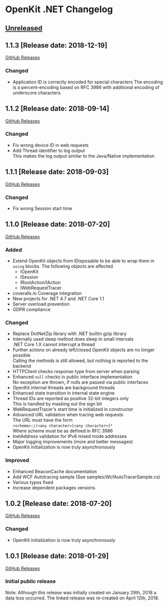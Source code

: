 # OpenKit .NET Changelog

## [Unreleased](https://github.com/Dynatrace/openkit-dotnet/compare/v1.1.3...release/1.1)

## 1.1.3 [Release date: 2018-12-19]
[GitHub Releases](https://github.com/Dynatrace/openkit-dotnet/releases/tag/v1.1.3)

### Changed
- Application ID is correctly encoded for special characters
  The encoding is a percent-encoding based on RFC 3986 with additional encoding of underscore characters.

## 1.1.2 [Release date: 2018-09-14]
[GitHub Releases](https://github.com/Dynatrace/openkit-dotnet/releases/tag/v1.1.2)

### Changed
- Fix wrong device ID in web requests
- Add Thread identifier to log output  
  This makes the log output similar to the Java/Native implementation

## 1.1.1 [Release date: 2018-09-03]
[GitHub Releases](https://github.com/Dynatrace/openkit-dotnet/releases/tag/v1.1.1)

### Changed
- Fix wrong Session start time

## 1.1.0 [Release date: 2018-07-20]
[GitHub Releases](https://github.com/Dynatrace/openkit-dotnet/releases/tag/v1.1.0)

### Added
- Extend OpenKit objects from IDisposable to be able to wrap them in `using` blocks.
  The following objects are affected
  - IOpenKit
  - ISession
  - IRootAction/IAction
  - IWebRequestTracer
- coveralls.io Coverage integration
- New projects for .NET 4.7 and .NET Core 1.1
- Server overload prevention
- GDPR compliance

### Changed
- Replace DotNetZip library with .NET builtin gzip library
- Internally used sleep method does sleep in small intervals  
  .NET Core 1.X cannot interrupt a thread
- Further actions on already left/closed OpenKit objects are no longer possible  
  Calling the methods is still allowed, but nothing is reported to the backend 
- HTTPClient checks response type from server when parsing
- Enhanced `null` checks in public interface implementation  
  No exception are thrown, if nulls are passed via public interfaces
- OpenKit internal threads are background threads
- Enhanced state transition in internal state engine
- Thread IDs are reported as positive 32-bit integers only  
  This is handled by masking out the sign bit
- WebRequestTracer's start time is initialized in constructor
- Advanced URL validation when tracing web requests  
  The URL must have the form  
  `<scheme>://<any character>[<any character>]*`  
  Where scheme must be as defined in RFC 3986
- InetAddress validation for IPv6 mixed mode addresses
- Major logging improvements (more and better messages) 
- OpenKit initialization is now truly asynchronously

### Improved
- Enhanced BeaconCache documentation
- Add WCF Autotracing sample (See samples/WcfAutoTracerSample.cs)
- Various typos fixed
- Increase dependent packages versions

## 1.0.2 [Release date: 2018-07-20]
[GitHub Releases](https://github.com/Dynatrace/openkit-dotnet/releases/tag/v1.0.2)

### Changed
- OpenKit initialization is now truly asynchronously

## 1.0.1 [Release date: 2018-01-29]
[GitHub Releases](https://github.com/Dynatrace/openkit-dotnet/releases/tag/v1.0.1)
### Initial public release

Note: Although this release was initially created on January 29th, 2018 a data loss occurred.
The linked release was re-created on April 12th, 2018.
